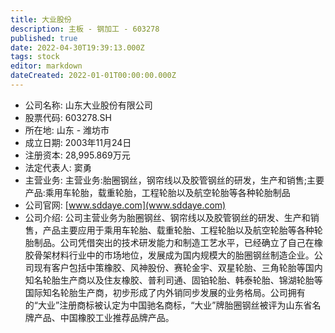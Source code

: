 ```yaml
---
title: 大业股份
description: 主板 - 钢加工 - 603278
published: true
date: 2022-04-30T19:39:13.000Z
tags: stock
editor: markdown
dateCreated: 2022-01-01T00:00:00.000Z
---
```


- 公司名称: 山东大业股份有限公司
- 股票代码: 603278.SH
- 所在地: 山东 - 潍坊市
- 成立日期: 2003年11月24日
- 注册资本: 28,995.869万元
- 法定代表人: 窦勇
- 主营业务: 主营业务:胎圈钢丝，钢帘线以及胶管钢丝的研发，生产和销售;主要产品:乘用车轮胎，载重轮胎，工程轮胎以及航空轮胎等各种轮胎制品
- 公司官网: [www.sddaye.com](www.sddaye.com)
- 公司介绍: 公司主营业务为胎圈钢丝、钢帘线以及胶管钢丝的研发、生产和销售，产品主要应用于乘用车轮胎、载重轮胎、工程轮胎以及航空轮胎等各种轮胎制品。公司凭借突出的技术研发能力和制造工艺水平，已经确立了自己在橡胶骨架材料行业中的市场地位，发展成为国内规模大的胎圈钢丝制造企业。公司现有客户包括中策橡胶、风神股份、赛轮金宇、双星轮胎、三角轮胎等国内知名轮胎生产商以及住友橡胶、普利司通、固铂轮胎、韩泰轮胎、锦湖轮胎等国际知名轮胎生产商，初步形成了内外销同步发展的业务格局。公司拥有的“大业”注册商标被认定为中国驰名商标，“大业”牌胎圈钢丝被评为山东省名牌产品、中国橡胶工业推荐品牌产品。



